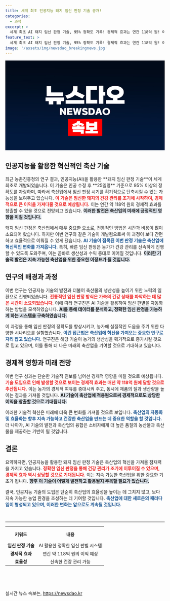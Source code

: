 ```yaml
---
title: 세계 최초 인공지능 돼지 임신 판정 기술 공개!
categories:
  - 과학
excerpt: >
  세계 최초 AI 돼지 임신 판정 기술, 95% 정확도 기록! 경제적 효과는 연간 118억 원! 이 혁신적인 연구가 축산업에 미치는 영향은?
feature_text: >
  세계 최초 AI 돼지 임신 판정 기술, 95% 정확도 기록! 경제적 효과는 연간 118억 원! 이 혁신적인 연구가 축산업에 미치는 영향은?
image: '/assets/img/newsdao_breakingnews.jpg'
---
```


<p><img src="/assets/img/newsdao_breakingnews.jpg" alt="implanttips 속보" /></p>

<h2 data-ke-size="size26">인공지능을 활용한 혁신적인 축산 기술</h2>

<p data-ke-size="size16">최근 농촌진흥청의 연구 결과, 인공지능(AI)을 활용한 **돼지 임신 판정 기술**이 세계 최초로 개발되었습니다. 이 기술은 인공 수정 후 **25일령** 기준으로 95% 이상의 정확도를 자랑하며, 따라서 축산업에서 임신 판정 시기를 획기적으로 단축시킬 수 있는 가능성을 보여주고 있습니다. <b><span style="color: #ee2323;">이 기술은 임신한 돼지의 건강 관리를 조기에 시작하여, 경제적으로 큰 이익을 가져다줄 것으로 예상됩니다.</span></b> 이는 연간 약 118억 원의 경제적 효과를 창출할 수 있을 것으로 전망되고 있습니다. <b><span style="background-color: #21538527;">이러한 발전은 축산업의 미래에 긍정적인 영향을 미칠 것입니다.</span></b></p>

<p data-ke-size="size16">돼지 임신 판정은 축산업에서 매우 중요한 요소로, 전통적인 방법은 시간과 비용이 많이 소요되어 왔습니다. 하지만 이번 연구와 같은 기술이 개발됨으로써 이 과정이 보다 간편하고 효율적으로 이뤄질 수 있게 됐습니다. <b><span style="color: #1a5490;">AI 기술이 접목된 이번 판정 기술은 축산업에 혁신적인 변화를 가져옵니다.</span></b> 특히, 빠른 임신 판정은 농가가 건강 관리를 신속하게 진행할 수 있도록 도와주며, 이는 곧바로 생산성과 수익 증대로 이어질 것입니다. <b><span style="background-color: #21538527;">이러한 기술적 발전은 지속 가능한 축산업을 위한 중요한 이정표가 될 것입니다.</span></b></p>

<h2 data-ke-size="size26">연구의 배경과 과정</h2>

<p data-ke-size="size16">이번 연구는 인공지능 기술의 발전과 더불어 축산물의 생산성을 높이기 위한 노력의 일환으로 진행되었습니다. <b><span style="color: #ee2323;">전통적인 임신 판정 방식은 가축의 건강 상태를 파악하는 데 많은 시간이 소요되었습니다.</span></b> 이에 따라 연구진은 AI 기술을 활용하여 임신 판별을 자동화하는 방법을 모색하였습니다. <b><span style="background-color: #21538527;">AI를 통해 데이터를 분석하고, 정확한 임신 판정을 가능하게 하는 시스템을 구축하였습니다.</span></b></p>

<p data-ke-size="size16">이 과정을 통해 임신 판정의 정확도를 향상시키고, 농가에 실질적인 도움을 주기 위한 다양한 시나리오를 실험했습니다. <b><span style="color: #1a5490;">이런 접근법은 축산업에 혁신을 가져오는 중요한 연구로 자리 잡고 있습니다.</span></b> 연구진은 해당 기술이 농가의 생산성을 획기적으로 증가시킬 것으로 믿고 있으며, 이를 통해 더 나은 미래의 축산업을 기여할 것으로 기대하고 있습니다.</p>

<h2 data-ke-size="size26">경제적 영향과 미래 전망</h2>

<p data-ke-size="size16">이번 연구 성과는 단순한 기술적 진보를 넘어선 경제적 영향을 미칠 것으로 예상됩니다. <b><span style="color: #ee2323;">기술 도입으로 인해 발생할 것으로 보이는 경제적 효과는 매년 약 118억 원에 달할 것으로 추산됩니다.</span></b> 이는 농가의 경제적 여유를 증대시켜 주고, 동시에 제품의 질과 생산량을 높이는 결과를 가져올 것입니다. <b><span style="background-color: #21538527;">AI 기술이 축산업에 적용됨으로써 경제적으로도 상당한 이익을 창출할 것으로 기대됩니다.</span></b></p>

<p data-ke-size="size16">이러한 기술적 혁신은 미래에 더욱 큰 변화를 가져올 것으로 보입니다. <b><span style="color: #1a5490;">축산업의 자동화 및 효율화는 향후 지속 가능하고 건강한 축산업을 만드는 데 중요한 역할을 할 것입니다.</span></b> 더 나아가, AI 기술의 발전과 축산업의 융합은 소비자에게 더 높은 품질의 농산물과 축산물을 제공하는 기반이 될 것입니다.</p>

<h2 data-ke-size="size26">결론</h2>

<p data-ke-size="size16">요약하자면, 인공지능을 활용한 돼지 임신 판정 기술은 축산업의 혁신을 가져올 잠재력을 가지고 있습니다. <b><span style="color: #ee2323;">정확한 임신 판정을 통해 건강 관리가 조기에 이루어질 수 있으며, 경제적 효과 역시 상당할 것으로 기대됩니다.</span></b> 이는 지속 가능한 축산업을 위한 중요한 기초가 됩니다. <b><span style="background-color: #21538527;">향후 이 기술이 어떻게 발전하고 활용될지 주목할 필요가 있습니다.</span></b></p>

<p data-ke-size="size16">결국, 인공지능 기술의 도입은 단순히 축산업의 효율성을 높이는 데 그치지 않고, 보다 지속 가능한 농업 환경을 조성하는 데 기여할 것입니다. <b><span style="color: #1a5490;">축산업에 대한 새로운의 패러다임이 형성되고 있으며, 이러한 변화는 앞으로도 계속될 것입니다.</span></b></p>

<p data-ke-size="size16">&nbsp;</p>

<hr />

<table style="width:100%">
  <tr>
    <th style="text-align: center; height: 40px;"><b>키워드</b></th>
    <th style="text-align: center; height: 40px;"><b>내용</b></th>
  </tr>
  <tr>
    <td style="text-align: center; height: 20px;"><b>임신 판정 기술</b></td>
    <td style="text-align: center; height: 20px;">AI 활용한 정확한 임신 판별 시스템</td>
  </tr>
  <tr>
    <td style="text-align: center; height: 20px;"><b>경제적 효과</b></td>
    <td style="text-align: center; height: 20px;">연간 약 118억 원의 이익 예상</td>
  </tr>
  <tr>
    <td style="text-align: center; height: 20px;"><b>효율성</b></td>
    <td style="text-align: center; height: 20px;">신속한 건강 관리 가능</td>
  </tr>
</table>

<p data-ke-size="size16">&nbsp;</p>

<p data-ke-size="size16">&nbsp;</p>
실시간 뉴스 속보는, <a href="https://newsdao.kr" rel="dofollow">https://newsdao.kr</a>



